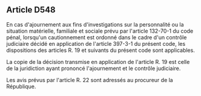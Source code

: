 Article D548
----
En cas d'ajournement aux fins d'investigations sur la personnalité ou la
situation matérielle, familiale et sociale prévu par l'article 132-70-1 du code
pénal, lorsqu'un cautionnement est ordonné dans le cadre d'un contrôle
judiciaire décidé en application de l'article 397-3-1 du présent code, les
dispositions des articles R. 19 et suivants du présent code sont applicables.

La copie de la décision transmise en application de l'article R. 19 est celle de
la juridiction ayant prononcé l'ajournement et le contrôle judiciaire.

Les avis prévus par l'article R. 22 sont adressés au procureur de la République.
